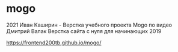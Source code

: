 # mogo
2021 Иван Каширин - Верстка учебного проекта Mogo по видео Дмитрий Валак Верстка сайта с нуля для начинающих 2019

https://frontend200tb.github.io/mogo/

